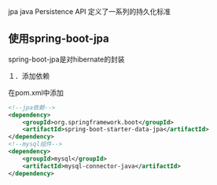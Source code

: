 jpa java Persistence API 定义了一系列的持久化标准



## 使用spring-boot-jpa

spring-boot-jpa是对hibernate的封装

１．添加依赖

在pom.xml中添加

```xml
<!--jpa依赖-->
<dependency>
	<groupId>org.springframework.boot</groupId>
    <artifactId>spring-boot-starter-data-jpa</artifactId>
</dependency>
<!--mysql组件-->
<dependency>
	<groupId>mysql</groupId>
    <artifactId>mysql-connector-java</artifactId>
</dependency>
```

## 